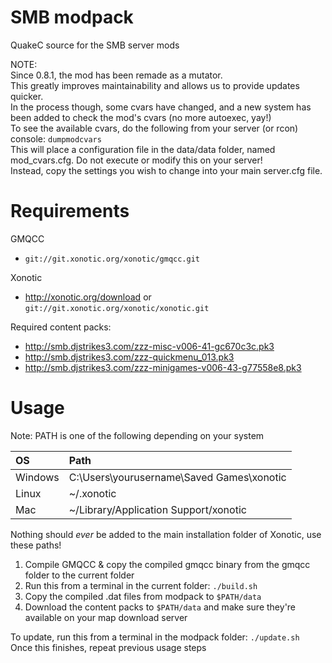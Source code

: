 SMB modpack
===========

QuakeC source for the SMB server mods


NOTE:  
Since 0.8.1, the mod has been remade as a mutator.  
This greatly improves maintainability and allows us to provide updates quicker.  
In the process though, some cvars have changed, and a new system has been added to check the mod's cvars (no more autoexec, yay!)  
To see the available cvars, do the following from your server (or rcon) console: `dumpmodcvars`  
This will place a configuration file in the data/data folder, named mod_cvars.cfg. Do not execute or modify this on your server!  
Instead, copy the settings you wish to change into your main server.cfg file.


Requirements
============

GMQCC
 - `git://git.xonotic.org/xonotic/gmqcc.git`
 
Xonotic
 - http://xonotic.org/download or `git://git.xonotic.org/xonotic/xonotic.git`
 
Required content packs:
 - http://smb.djstrikes3.com/zzz-misc-v006-41-gc670c3c.pk3
 - http://smb.djstrikes3.com/zzz-quickmenu_013.pk3
 - http://smb.djstrikes3.com/zzz-minigames-v006-43-g77558e8.pk3


Usage
=====

Note: PATH is one of the following depending on your system

|OS|Path|
|:--|:--|
|Windows|C:\Users\yourusername\Saved Games\xonotic|
|Linux|~/.xonotic|
|Mac|~/Library/Application Support/xonotic|
Nothing should *ever* be added to the main installation folder of Xonotic, use these paths!

1. Compile GMQCC & copy the compiled gmqcc binary from the gmqcc folder to the current folder
2. Run this from a terminal in the current folder: `./build.sh`
3. Copy the compiled .dat files from modpack to `$PATH/data`
4. Download the content packs to `$PATH/data` and make sure they're available on your map download server

To update, run this from a terminal in the modpack folder: `./update.sh`  
Once this finishes, repeat previous usage steps

